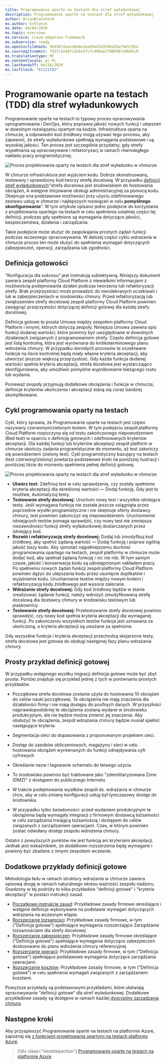 ```yaml
---
title: Programowanie oparte na testach dla stref wyładunkowej
description: Programowanie oparte na testach dla stref wyładunkowej
author: BrianBlanchard
ms.author: brblanch
ms.date: 04/04/2020
ms.topic: overview
ms.service: cloud-adoption-framework
ms.subservice: ready
ms.openlocfilehash: 5693072eee18e0e3ee45bd3d3fd62d3a7de5795e
ms.sourcegitcommit: 7d3fc1e407cd18c4fc7c4964a77885907a9b85c0
ms.translationtype: MT
ms.contentlocale: pl-PL
ms.lasthandoff: 04/16/2020
ms.locfileid: "81121703"
---
```

# <a name="test-driven-development-tdd-for-landing-zones"></a>Programowanie oparte na testach (TDD) dla stref wyładunkowych

Programowanie oparte na testach to typowy proces opracowywania oprogramowania i DevOps, który poprawia jakość nowych funkcji i ulepszeń w dowolnym rozwiązaniu opartym na kodzie. Infrastruktura oparta na chmurze, a odpowiedni kod źródłowy mogą używać tego procesu, aby zapewnić, że strefy wyładunkowe spełniają wymagania podstawowe i są wysokiej jakości. Ten proces jest szczególnie przydatny, gdy strefy wypełniania są opracowywane i refaktoryzacj w ramach równoległego nakładu pracy programistycznej.

![Proces projektowania oparty na testach dla stref wyładunku w chmurze](../../_images/ready/test-driven-development-process.png)

W chmurze infrastruktura jest wyjściem kodu. Dobrze skonstruowany, testowany i sprawdzony kod tworzy strefę docelową. W przypadku [definicji stref wyładunkowych](../landing-zone/index.md)"strefa docelowa jest środowiskiem do hostowania obciążeń, A wstępne Inicjowanie obsługi administracyjnej za pomocą kodu. Obejmuje ona podstawowe możliwości przy użyciu zdefiniowanego zestawu usług w chmurze i najlepszych rozwiązań w celu **pomyślnego skonfigurowania**". W tym artykule opisano jedno podejście do korzystania z projektowania opartego na testach w celu spełnienia ostatniej części tej definicji, podczas gdy spełnione są wymagania dotyczące jakości, bezpieczeństwa, działania i zarządzania.

Takie podejście może służyć do zaspokajania prostych żądań funkcji podczas wczesnego opracowywania. W dalszej części cyklu wdrażania w chmurze proces ten może służyć do spełnienia wymagań dotyczących zabezpieczeń, operacji, zarządzania lub zgodności.

## <a name="definition-of-done"></a>Definicja gotowości

"Konfiguracja dla sukcesu" jest instrukcją subiektywną. Niniejszy dokument zawiera zespół platformy Cloud Platform z niewielkimi informacjami z możliwością podejmowania działań podczas tworzenia lub refaktoryzacji strefy. Brak przejrzystości może prowadzić do nieodebranych oczekiwań i luk w zabezpieczeniach w środowisku chmury. Przed refaktoryzacją lub zwiększeniem strefy docelowej zespół platformy Cloud Platform powinien zasięgnąć przejrzystości dotyczącej definicji gotowej dla każdej strefy docelowej.

Definicja gotowe to prosta Umowa między zespołem platformy Cloud Platform i innymi, których dotyczą zespoły. Niniejsza Umowa zawiera opis funkcji dodanej wartości, które powinny być uwzględniane w dowolnych działaniach związanych z programowaniem strefy. Często definicja gotowe jest listą kontrolną, która jest wyrównana do krótkoterminowego planu wdrożenia chmury. W przypadku dorosłych procesów te oczekiwane funkcje na liście kontrolnej będą miały własne kryteria akceptacji, aby utworzyć jeszcze większą przejrzystość. Gdy każda funkcja dodanej wartości spełnia kryteria akceptacji, strefa docelowa jest wystarczająco skonfigurowana, aby umożliwić pomyślne wypróbowanie bieżącego rzutu lub wydania.

Ponieważ zespoły przyjmują dodatkowe obciążenia i funkcje w chmurze, definicje kryteriów ukończenia i akceptacji staną się coraz bardziej skomplikowane.

## <a name="test-driven-development-cycle"></a>Cykl programowania oparty na testach

Cykl, który sprawia, że Programowanie oparte na testach jest często nazywany czerwonym/zielonym testem. W tym podejściu zespół platformy Cloud Platform rozpoczyna się od testu zakończonego niepowodzeniem (Red test) w oparciu o definicję gotowych i zdefiniowanych kryteriów akceptacji. Dla każdej funkcji lub kryteriów akceptacji zespół platform w chmurze ukończy zadania programistyczne do momentu, aż test zakończy się powodzeniem (zielony test). Cykl programistyczny bazujący na testach (test czerwony/zielony) powtarza podstawowe kroki na poniższej ilustracji i poniższej liście do momentu spełnienia pełnej definicji gotowej.

![Proces projektowania oparty na testach dla stref wyładunku w chmurze](../../_images/ready/test-driven-development-process.png)

- **Utwórz test:** Zdefiniuj test w celu sprawdzenia, czy zostały spełnione kryteria akceptacji dla określonej wartości — Dodaj funkcję. Gdy jest to możliwe, Automatyzuj testy.
- **Testowanie strefy docelowej:** Uruchom nowy test i wszystkie istniejące testy. Jeśli wymagana funkcja nie została jeszcze osiągnięta przez poprzednie wysiłki programistyczne i nie obejmuje oferty dostawcy chmury, test powinien zakończyć się niepowodzeniem. Uruchomienie istniejących testów pomaga sprawdzić, czy nowy test nie zmniejsza niezawodności funkcji strefy wyładunkowej dostarczanych przez istniejący kod.
- **Rozwiń i refaktoryzację strefy docelowej:** Dodaj lub zmodyfikuj kod źródłowy, aby spełnić żądaną wartość — Dodaj funkcję i popraw ogólną jakość bazy kodu. Aby sprostać najpełniejszemu duchowi programowania opartego na testach, zespół platformy w chmurze może dodać kod, aby spełniał żądaną funkcję i nic nie rób. W tym samym czasie, jakość i konserwacja kodu są udostępnionym nakładem pracy. Po spełnieniu nowych żądań funkcji zespół platformy Cloud Platform powinien dążyć do ulepszania kodu przez usunięcie duplikatów i wyjaśnienie kodu. Uruchamianie testów między nowym kodem i refaktoryzacją kodu źródłowego jest wysoce zalecane.
- **Wdrażanie strefy docelowej:** Gdy kod źródłowy będzie w stanie zrealizować żądanie funkcji, należy wdrożyć zmodyfikowaną strefę docelową dla dostawcy chmury w środowisku testowym lub piaskownicy.
- **Testowanie strefy docelowej:** Przetestowanie strefy docelowej powinno sprawdzić, czy nowy kod spełnia kryteria akceptacji dla wymaganej funkcji. Po zakończeniu wszystkich testów funkcja jest uznawana za ukończoną, a kryteria akceptacji są uważane za spełnione.

Gdy wszystkie funkcje i kryteria akceptacji przechodzą skojarzone testy, strefa docelowa jest gotowa do obsługi następnej fazy planu wdrażania chmury.

## <a name="simple-example-of-a-definition-of-done"></a>Prosty przykład definicji gotowej

W przypadku wstępnego wysiłku migracji definicja gotowe może być zbyt prosta. Poniżej znajduje się przykład jednej z tych w porównaniu prostych przykładów.

- Początkowa strefa docelowa zostanie użyta do hostowania 10 obciążeń do celów nauki początkowej. Te obciążenia nie mają znaczenia dla działalności firmy i nie mają dostępu do poufnych danych. W przyszłości najprawdopodobniej te obciążenia zostaną wydane w środowisku produkcyjnym, ale nie będzie można zmienić jej znaczenia. Aby obsłużyć te obciążenia, zespół wdrażania chmury będzie musiał spełnić następujące kryteria:

- Segmentacja sieci do dopasowania z proponowanym projektem sieci.
- Dostęp do zasobów obliczeniowych, magazynu i sieci w celu hostowania obciążeń wyrównanych do funkcji odnajdywania cyfr cyfrowych
- Określanie nazw i tagowanie schematu do łatwego użycia.
- To środowisko powinno być traktowane jako "zdemilitaryzowana Zone (DMZ)" z dostępem do publicznego Internetu
- W trakcie podejmowania wysiłków zespół ds. wdrażania w chmurze chce, aby w celu zmiany konfiguracji usług był tymczasowy dostęp do środowiska.
- W przypadku tylko świadomości: przed wydaniem produkcyjnym te obciążenia będą wymagały integracji z firmowym dostawcą tożsamości w celu zarządzania trwającą tożsamością i dostępem do celów związanych z zarządzaniem operacjami. Czas, w którym powinien zostać odwołany dostęp zespołu wdrożenia chmury.

Ostatni z powyższych punktów nie jest funkcją ani kryteriami akceptacji. Jednak jest wskaźnikiem, że dodatkowe rozszerzenia będą wymagane i powinny być zbadane z innymi zespołami wczesnie.

## <a name="additional-examples-of-a-definition-of-done"></a>Dodatkowe przykłady definicji gotowe

Metodologia ładu w ramach struktury wdrażania w chmurze zawiera opisową drogę w ramach naturalnego okresu ważności zespołu nadzoru. Osadzony w tej podróży to kilka przykładów "definicji gotowe" i "kryteria akceptacji" w postaci instrukcji zasad.

- [Początkowe instrukcje zasad](../../govern/guides/complex/initial-corporate-policy.md#policy-statements): Przykładowe zasady firmowe określające i wstępne definicje wykonywane na podstawie wymagań dotyczących wdrażania na wczesnym etapie.
- [Rozszerzanie tożsamości](../../govern/guides/complex/identity-baseline-improvement.md#incremental-improvement-of-the-policy-statements): Przykładowe zasady firmowe, w tym ("Definicja gotowe") spełniające wymagania rozszerzające Zarządzanie tożsamościami dla strefy docelowej.
- [Rozszerzanie zabezpieczeń](../../govern/guides/complex/security-baseline-improvement.md#incremental-improvement-of-the-policy-statements): Przykładowe zasady firmowe określające ("Definicja gotowe") spełniające wymagania dotyczące zabezpieczeń dostosowane do planu wdrożenia chmury referencyjnej.
- [Rozszerzanie operacji](../../govern/guides/complex/resource-consistency-improvement.md#incremental-improvement-of-the-policy-statements): Przykładowe zasady firmowe, w tym ("Definicja gotowe") spełniające podstawowe wymagania dotyczące zarządzania operacjami.
- [Rozszerzanie kosztów](../../govern/guides/complex/cost-management-improvement.md#changes-to-the-policy-statements): Przykładowe zasady firmowe, w tym ("Definicja gotowe") w celu spełnienia wymagań związanych z zarządzaniem kosztami.

Powyższe przykłady są podstawowymi przykładami, które ułatwiają opracowywanie "definicji gotowe" dla stref wyładunkowej. Dodatkowe przykładowe zasady są dostępne w ramach każdej [dyscypliny zarządzania chmurą](../../govern/governance-disciplines.md).

## <a name="next-steps"></a>Następne kroki

Aby przyspieszyć Programowanie oparte na testach na platformie Azure, zapoznaj się [z funkcjami projektowania opartymi na testach platformy Azure](./azure-test-driven-development.md).

> [!div class="nextstepaction"]
> [Programowanie oparte na testach na platformie Azure](./azure-test-driven-development.md)
